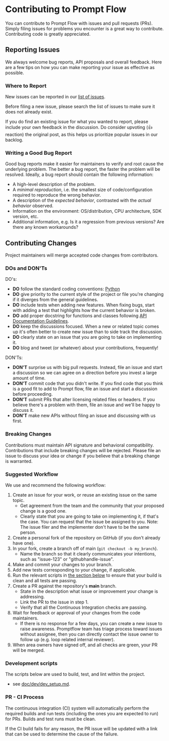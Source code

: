 # Contributing to Prompt Flow
You can contribute to Prompt Flow with issues and pull requests (PRs). Simply
filing issues for problems you encounter is a great way to contribute. Contributing
code is greatly appreciated.

## Reporting Issues

We always welcome bug reports, API proposals and overall feedback. Here are a few
tips on how you can make reporting your issue as effective as possible.

### Where to Report

New issues can be reported in our [list of issues](https://github.com/microsoft/promptflow/issues).

Before filing a new issue, please search the list of issues to make sure it does
not already exist.

If you do find an existing issue for what you wanted to report, please include
your own feedback in the discussion. Do consider upvoting (👍 reaction) the original
post, as this helps us prioritize popular issues in our backlog.

### Writing a Good Bug Report

Good bug reports make it easier for maintainers to verify and root cause the
underlying problem.
The better a bug report, the faster the problem will be resolved. Ideally, a bug
report should contain the following information:

- A high-level description of the problem.
- A _minimal reproduction_, i.e. the smallest size of code/configuration required
  to reproduce the wrong behavior.
- A description of the _expected behavior_, contrasted with the _actual behavior_ observed.
- Information on the environment: OS/distribution, CPU architecture, SDK version, etc.
- Additional information, e.g. Is it a regression from previous versions? Are there
  any known workarounds?

## Contributing Changes

Project maintainers will merge accepted code changes from contributors.

### DOs and DON'Ts

DO's:

- **DO** follow the standard coding conventions: [Python](https://pypi.org/project/black/)
- **DO** give priority to the current style of the project or file you're changing
  if it diverges from the general guidelines.
- **DO** include tests when adding new features. When fixing bugs, start with
  adding a test that highlights how the current behavior is broken.
- **DO** add proper docstring for functions and classes following [API Documentation Guidelines](./docs/dev/documentation_guidelines.md).
- **DO** keep the discussions focused. When a new or related topic comes up
  it's often better to create new issue than to side track the discussion.
- **DO** clearly state on an issue that you are going to take on implementing it.
- **DO** blog and tweet (or whatever) about your contributions, frequently!

DON'Ts:

- **DON'T** surprise us with big pull requests. Instead, file an issue and start
  a discussion so we can agree on a direction before you invest a large amount of time.
- **DON'T** commit code that you didn't write. If you find code that you think is a good
  fit to add to Prompt flow, file an issue and start a discussion before proceeding.
- **DON'T** submit PRs that alter licensing related files or headers. If you believe
  there's a problem with them, file an issue and we'll be happy to discuss it.
- **DON'T** make new APIs without filing an issue and discussing with us first.

### Breaking Changes

Contributions must maintain API signature and behavioral compatibility. Contributions
that include breaking changes will be rejected. Please file an issue to discuss
your idea or change if you believe that a breaking change is warranted.

### Suggested Workflow

We use and recommend the following workflow:

1. Create an issue for your work, or reuse an existing issue on the same topic.
   - Get agreement from the team and the community that your proposed change is
     a good one.
   - Clearly state that you are going to take on implementing it, if that's the case.
     You can request that the issue be assigned to you. Note: The issue filer and
     the implementer don't have to be the same person.
2. Create a personal fork of the repository on GitHub (if you don't already have one).
3. In your fork, create a branch off of main (`git checkout -b my_branch`).
   - Name the branch so that it clearly communicates your intentions, such as
     "issue-123" or "githubhandle-issue".
4. Make and commit your changes to your branch.
5. Add new tests corresponding to your change, if applicable.
6. Run the relevant scripts in [the section below](https://github.com/microsoft/promptflow/blob/main/CONTRIBUTING.md#dev-scripts) to ensure that your build is clean and all tests are passing.
7. Create a PR against the repository's **main** branch.
   - State in the description what issue or improvement your change is addressing.
   - Link the PR to the issue in step 1.
   - Verify that all the Continuous Integration checks are passing.
8. Wait for feedback or approval of your changes from the code maintainers.
   - If there is no response for a few days, you can create a new issue to raise awareness.
     Promptflow team has triage process toward issues without assignee,
     then you can directly contact the issue owner to follow up (e.g. loop related internal reviewer).
9. When area owners have signed off, and all checks are green, your PR will be merged.

### Development scripts

The scripts below are used to build, test, and lint within the project.

- see [doc/dev/dev_setup.md](https://github.com/microsoft/promptflow/blob/main/docs/dev/dev_setup.md).


### PR - CI Process

The continuous integration (CI) system will automatically perform the required
builds and run tests (including the ones you are expected to run) for PRs. Builds
and test runs must be clean.

If the CI build fails for any reason, the PR issue will be updated with a link
that can be used to determine the cause of the failure.
